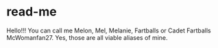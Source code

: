 # read-me
Hello!!! You can call me Melon, Mel, Melanie, Fartballs or Cadet Fartballs McWomanfan27. Yes, those are all viable aliases of mine.
